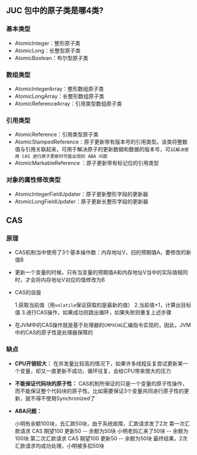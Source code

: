 ## JUC 包中的原子类是哪4类?

### 基本类型
- AtomicInteger：整形原子类
- AtomicLong：长整型原子类
- AtomicBoolean：布尔型原子类

### 数组类型
- AtomicIntegerArray：整形数组原子类
- AtomicLongArray：长整形数组原子类
- AtomicReferenceArray：引用类型数组原子类

### 引用类型
- AtomicReference：引用类型原子类
- AtomicStampedReference：原子更新带有版本号的引用类型。该类将整数值与引用关联起来，可用于解决原子的更新数据和数据的版本号，可以`解决使用 CAS 进行原子更新时可能出现的 ABA 问题`
- AtomicMarkableReference ：原子更新带有标记位的引用类型

### 对象的属性修改类型
- AtomicIntegerFieldUpdater：原子更新整形字段的更新器
- AtomicLongFieldUpdater：原子更新长整形字段的更新器

## CAS

### 原理
- CAS机制当中使用了3个基本操作数：内存地址V，旧的预期值A，要修改的新值B
- 更新一个变量的时候，只有当变量的预期值A和内存地址V当中的实际值相同时，才会将内存地址V对应的值修改为B
- CAS的自旋


    1.获取当前值（用`volatile`保证获取的是最新的值）
    2.当前值+1，计算出目标值
    3.进行CAS操作，如果成功则跳出循环，如果失败则重复上述步骤

- 在JVM中的CAS操作就是基于处理器的`CMPXCHG`汇编指令实现的，因此，JVM中的CAS的原子性是处理器保障的

### 缺点
- **CPU开销较大：** 在并发量比较高的情况下，如果许多线程反复尝试更新某一个变量，却又一直更新不成功，循环往复，会给CPU带来很大的压力
- **不能保证代码块的原子性：** CAS机制所保证的只是一个变量的原子性操作，而不能保证整个代码块的原子性。比如需要保证3个变量共同进行原子性的更新，就不得不使用Synchronized了
- **ABA问题：**


	小明有余额100块，去汇款50块，由于系统故障，汇款请求发了2次
	第一次汇款请求 CAS 期望100 更新50 -- 余额为50块
	小明老妈汇来了50块               -- 余额为100块
	第二次汇款请求 CAS 期望100 更新50 -- 余额为50块
	最终结果，2次汇款请求均成功处理，小明被多扣50块
